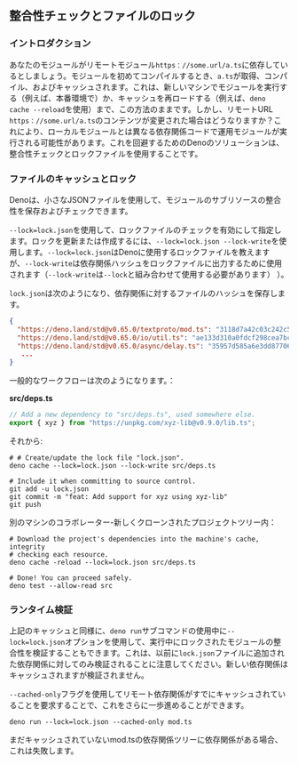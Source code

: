 ## 整合性チェックとファイルのロック

### イントロダクション

あなたのモジュールがリモートモジュール`https：//some.url/a.ts`に依存しているとしましょう。モジュールを初めてコンパイルするとき、`a.ts`が取得、コンパイル、およびキャッシュされます。これは、新しいマシンでモジュールを実行する（例えば、本番環境で）か、キャッシュを再ロードする（例えば、`deno cache --reload`を使用）まで、この方法のままです。しかし、リモートURL `https：//some.url/a.ts`のコンテンツが変更された場合はどうなりますか？これにより、ローカルモジュールとは異なる依存関係コードで運用モジュールが実行される可能性があります。これを回避するためのDenoのソリューションは、整合性チェックとロックファイルを使用することです。

### ファイルのキャッシュとロック

Denoは、小さなJSONファイルを使用して、モジュールのサブリソースの整合性を保存およびチェックできます。

`--lock=lock.json`を使用して、ロックファイルのチェックを有効にして指定します。ロックを更新または作成するには、`--lock=lock.json --lock-write`を使用します。`--lock=lock.json`はDenoに使用するロックファイルを教えますが、`--lock-write`は依存関係ハッシュをロックファイルに出力するために使用されます（`--lock-write`は`--lock`と組み合わせて使用​​する必要があります） ）。 

`lock.json`は次のようになり、依存関係に対するファイルのハッシュを保存します。

```json
{
  "https://deno.land/std@v0.65.0/textproto/mod.ts": "3118d7a42c03c242c5a49c2ad91c8396110e14acca1324e7aaefd31a999b71a4",
  "https://deno.land/std@v0.65.0/io/util.ts": "ae133d310a0fdcf298cea7bc09a599c49acb616d34e148e263bcb02976f80dee",
  "https://deno.land/std@v0.65.0/async/delay.ts": "35957d585a6e3dd87706858fb1d6b551cb278271b03f52c5a2cb70e65e00c26a",
   ...
}
```

一般的なワークフローは次のようになります。：

**src/deps.ts**
```ts
// Add a new dependency to "src/deps.ts", used somewhere else.
export { xyz } from "https://unpkg.com/xyz-lib@v0.9.0/lib.ts";
```
それから:
```shell
# # Create/update the lock file "lock.json".
deno cache --lock=lock.json --lock-write src/deps.ts

# Include it when committing to source control.
git add -u lock.json
git commit -m "feat: Add support for xyz using xyz-lib"
git push
```

別のマシンのコラボレーター-新しくクローンされたプロジェクトツリー内：

```shell
# Download the project's dependencies into the machine's cache, integrity
# checking each resource.
deno cache -reload --lock=lock.json src/deps.ts

# Done! You can proceed safely.
deno test --allow-read src
```

### ランタイム検証

上記のキャッシュと同様に、`deno run`サブコマンドの使用中に`--lock=lock.json`オプションを使用して、実行中にロックされたモジュールの整合性を検証することもできます。これは、以前に`lock.json`ファイルに追加された依存関係に対してのみ検証されることに注意してください。新しい依存関係はキャッシュされますが検証されません。

`--cached-only`フラグを使用してリモート依存関係がすでにキャッシュされていることを要求することで、これをさらに一歩進めることができます。

```shell
deno run --lock=lock.json --cached-only mod.ts
```

まだキャッシュされていないmod.tsの依存関係ツリーに依存関係がある場合、これは失敗します。

<!-- TODO - Add detail on dynamic imports -->
